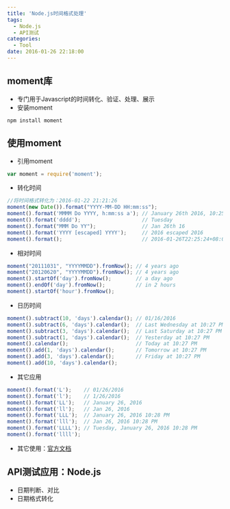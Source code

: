 ```yaml
---
title: 'Node.js时间格式处理'
tags:
  - Node.js
  - API测试
categories:
  - Tool
date: 2016-01-26 22:18:00
---
```


## moment库

* 专门用于Javascript的时间转化、验证、处理、展示
* 安装moment

```
npm install moment
```


## 使用moment
* 引用moment

```javascript
var moment = require('moment');
```

<!-- more -->

* 转化时间

```javascript
//将时间格式转化为：2016-01-22 21:21:26
moment(new Date()).format("YYYY-MM-DD HH:mm:ss");
moment().format('MMMM Do YYYY, h:mm:ss a'); // January 26th 2016, 10:25:00 pm
moment().format('dddd');                    // Tuesday
moment().format("MMM Do YY");               // Jan 26th 16
moment().format('YYYY [escaped] YYYY');     // 2016 escaped 2016
moment().format();                          // 2016-01-26T22:25:24+08:00
```
* 相对时间

```javascript
moment("20111031", "YYYYMMDD").fromNow(); // 4 years ago
moment("20120620", "YYYYMMDD").fromNow(); // 4 years ago
moment().startOf('day').fromNow();        // a day ago
moment().endOf('day').fromNow();          // in 2 hours
moment().startOf('hour').fromNow();      
```
* 日历时间

```javascript
moment().subtract(10, 'days').calendar(); // 01/16/2016
moment().subtract(6, 'days').calendar();  // Last Wednesday at 10:27 PM
moment().subtract(3, 'days').calendar();  // Last Saturday at 10:27 PM
moment().subtract(1, 'days').calendar();  // Yesterday at 10:27 PM
moment().calendar();                      // Today at 10:27 PM
moment().add(1, 'days').calendar();       // Tomorrow at 10:27 PM
moment().add(3, 'days').calendar();       // Friday at 10:27 PM
moment().add(10, 'days').calendar();     
```

* 其它应用

```javascript
moment().format('L');    // 01/26/2016
moment().format('l');    // 1/26/2016
moment().format('LL');   // January 26, 2016
moment().format('ll');   // Jan 26, 2016
moment().format('LLL');  // January 26, 2016 10:28 PM
moment().format('lll');  // Jan 26, 2016 10:28 PM
moment().format('LLLL'); // Tuesday, January 26, 2016 10:28 PM
moment().format('llll');
```
* 其它使用：[官方文档](http://momentjs.com/docs/)

## API测试应用：Node.js
* 日期判断、对比
* 日期格式转化
